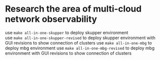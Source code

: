 # Research the area of multi-cloud network observability

use `make all-in-one-skupper` to deploy skupper environment  
use `make all-in-one-skupper-revised` to deploy skupper environment with GUI revisions to show connection of clusters
use `make all-in-one-mbg` to deploy mbg environment
use `make all-in-one-mbg-revised` to deploy mbg environment with GUI revisions to show connection of clusters

